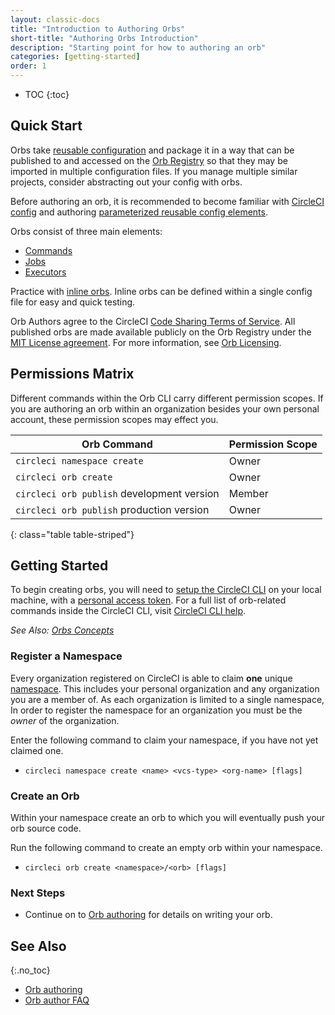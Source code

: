```yaml
---
layout: classic-docs
title: "Introduction to Authoring Orbs"
short-title: "Authoring Orbs Introduction"
description: "Starting point for how to authoring an orb"
categories: [getting-started]
order: 1
---
```


* TOC
{:toc}

## Quick Start

Orbs take [reusable configuration](({{site.baseurl}}/2.0/orb-concepts/#reusable-configuration)) and package it in a way that can be published to and accessed on the [Orb Registry](https://circleci.com/orbs/registry/) so that they may be imported in multiple configuration files. If you manage multiple similar projects, consider abstracting out your config with orbs.

Before authoring an orb, it is recommended to become familiar with [CircleCI config]({{site.baseurl}}/2.0/configuration-reference/#section=configuration) and authoring [parameterized reusable config elements]({{site.baseurl}}/2.0/reusing-config/#section=configuration).

Orbs consist of three main elements:

* [Commands]({{site.baseurl}}/2.0/reusing-config//#authoring-reusable-commands)
* [Jobs]({{site.baseurl}}/2.0/reusing-config/#authoring-parameterized-jobs)
* [Executors]({{site.baseurl}}/2.0/reusing-config/#authoring-reusable-executors)

Practice with [inline orbs]({{site.baseurl}}/2.0/reusing-config/#writing-inline-orbs). Inline orbs can be defined within a single config file for easy and quick testing.

Orb Authors agree to the CircleCI [Code Sharing Terms of Service](https://circleci.com/legal/code-sharing-terms/). All published orbs are made available publicly on the Orb Registry under the [MIT License agreement](https://opensource.org/licenses/MIT). For more information, see [Orb Licensing](https://circleci.com/orbs/registry/licensing).


## Permissions Matrix

Different commands within the Orb CLI carry different permission scopes. If you are authoring an orb within an organization besides your own personal account, these permission scopes may effect you.

| Orb Command                                | Permission Scope |
|--------------------------------------------|------------------|
| `circleci namespace create`                | Owner            |
| `circleci orb create`                      | Owner            |
| `circleci orb publish` development version | Member           |
| `circleci orb publish` production version  | Owner            |
{: class="table table-striped"}

## Getting Started

To begin creating orbs, you will need to [setup the CircleCI CLI]({{site.baseurl}}/2.0/local-cli/#installation) on your local machine, with a [personal access token](https://app.circleci.com/settings/user/tokens). For a full list of orb-related commands inside the CircleCI CLI, visit [CircleCI CLI help](https://circleci-public.github.io/circleci-cli/circleci_orb.html).

_See Also: [Orbs Concepts]({{site.baseurl}}/2.0//orb-concepts/)_

### Register a Namespace

Every organization registered on CircleCI is able to claim **one** unique [namespace]({{site.baseurl}}/2.0/orb-concepts/#namespaces). This includes your personal organization and any organization you are a member of. As each organization is limited to a single namespace, In order to register the namespace for an organization you must be the _owner_ of the organization.

Enter the following command to claim your namespace, if you have not yet claimed one.
- `circleci namespace create <name> <vcs-type> <org-name> [flags]`

### Create an Orb

Within your namespace create an orb to which you will eventually push your orb source code.

Run the following command to create an empty orb within your namespace.

- `circleci orb create <namespace>/<orb> [flags]`

### Next Steps

- Continue on to [Orb authoring]({{site.baseurl}}/2.0/orb-author/) for details on writing your orb.


## See Also
{:.no_toc}

- [Orb authoring]({{site.baseurl}}/2.0/orb-author/)
- [Orb author FAQ]({{site.baseurl}}/2.0/orb-author-faq/)
